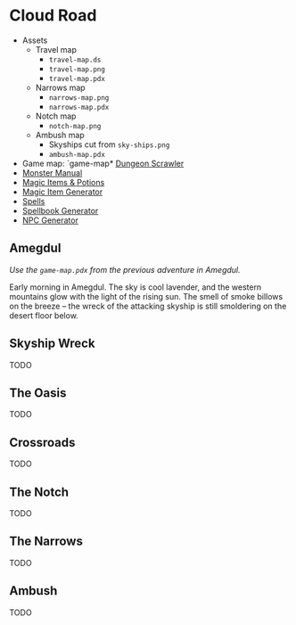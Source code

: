 Cloud Road
==========

* Assets
  * Travel map
    * `travel-map.ds`
    * `travel-map.png`
    * `travel-map.pdx`
  * Narrows map
    * `narrows-map.png`
    * `narrows-map.pdx`
  * Notch map
    * `notch-map.png`
  * Ambush map
    * Skyships cut from `sky-ships.png`
    * `ambush-map.pdx` 
* Game map: `game-map* [Dungeon Scrawler](https://probabletrain.itch.io/dungeon-scrawl)
* [Monster Manual](https://www.dndbeyond.com/monsters)
* [Magic Items & Potions](https://donjon.bin.sh/5e/magic_items/)
* [Magic Item Generator](https://5emagic.shop/generate)
* [Spells](https://www.dndbeyond.com/spells)
* [Spellbook Generator](https://5emagic.shop/spellbook/generate)
* [NPC Generator](https://www.kassoon.com/dnd/npc-generator/)

Amegdul
-------

_Use the `game-map.pdx` from the previous adventure in Amegdul._

Early morning in Amegdul. The sky is cool lavender, and the western mountains glow with the light of the rising sun. The smell of smoke billows on the breeze – the wreck of the attacking skyship is still smoldering on the desert floor below.


Skyship Wreck
-------------

TODO

The Oasis
---------

TODO

Crossroads
----------

TODO

The Notch
---------

TODO

The Narrows
-----------

TODO

Ambush
------

TODO

